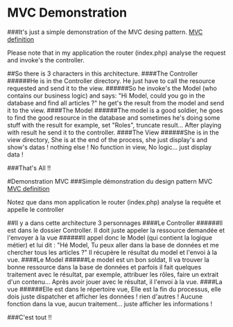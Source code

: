 # MVC Demonstration
###It's just a simple demonstration of the MVC desing pattern.
<a href="https://en.wikipedia.org/wiki/Model%E2%80%93view%E2%80%93controller">MVC definition</a>

Please note that in my application the router (index.php) analyse the request and invoke's the controller.

##So there is 3 characters in this architecture.
####The Controller
######He is in the Controller directory. He just have to call the resource requested and send it to the view.
######So he invoke's the Model (who contains our business logic) and says: "Hi Model, could you go in the database and find all articles ?" he get's the result from the model and send it to the view.
####The Model
######The model is a good soldier, he goes to find the good resource in the database and sometimes he's doing some stuff with the result for example, set "Roles", truncate result... After playing with result he send it to the controller.
####The View
######She is in the view directory, She is at the end of the process, she just display's and show's datas ! nothing else ! No function in view, No logic... just display data !

###That's All !!

#Demonstration MVC
###Simple démonstration du design pattern MVC
<a href="https://en.wikipedia.org/wiki/Model%E2%80%93view%E2%80%93controller">MVC definition</a>

Notez que dans mon application le router (index.php) analyse la requête et appelle le controller

##Il y a dans cette architecture 3 personnages
####Le Controller
######Il est dans le dossier Controller. Il doit juste appeler la ressource demandée et l'envoyer à la vue
######Il appel donc le Model (qui contient la logique métier) et lui dit : "Hé Model, Tu peux aller dans la base de données et me chercher tous les articles ?" Il récupère le résultat du model et l'envoi à la vue.
####Le Model
######Le model est un bon soldat, Il va trouver la bonne ressource dans la base de données et parfois il fait quelques traitement avec le résultat, par exemple, attribuer les rôles, faire un extrait d'un contenu... Après avoir jouer avec le résultat, il l'envoi à la vue.
####La vue
######Elle est dans le répertoire vue, Elle est la fin du processus, elle dois juste dispatcher et afficher les données ! rien d'autres ! Aucune fonction dans la vue, aucun traitement... juste afficher les informations !

###C'est tout !!